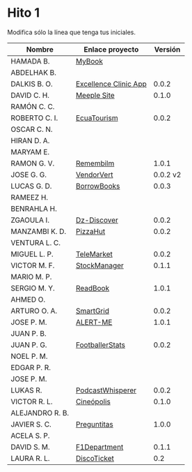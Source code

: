 # Hito 1

Modifica sólo la línea que tenga tus iniciales.

| Nombre | Enlace proyecto | Versión |
|------|-----------------|---------|
|HAMADA B.|[MyBook](https://github.com/hamadabouhcida/cc_project)| <!--versión--> |
|ABDELHAK B.| <!--enlace--> | <!--versión--> |
DALKIS B. O. | [Excellence Clinic App](https://github.com/dalkisbustos/Proyecto_Final) | 0.0.2 |
|DAVID C. H. | [Meeple Site](https://github.com/DavidCh33/CC) | 0.1.0 |
|RAMÓN C. C. | <!--enlace--> | <!--versión--> |
|ROBERTO C. I. | [EcuaTourism](https://github.com/Roark98/EcuaTourism) | 0.0.2 |
|OSCAR C. N. | <!--enlace--> | <!--versión--> |
|HIRAN D. A.| <!--enlace--> | <!--versión--> |
|MARYAM E.| <!--enlace--> | <!--versión--> |
|RAMON G. V.| [Remembilm](https://github.com/ramongarver/MUII-CCFI) | 1.0.1 |
|JOSE G. G.| [VendorVert](https://github.com/modejota/VendorVert) | 0.0.2 v2 |
|LUCAS G. D.| [BorrowBooks](https://github.com/LuGuDu/BorrowBooks) | 0.0.3 |
|RAMEEZ H.| <!--enlace--> | <!--versión--> |
|BENRAHLA H.| <!--enlace--> | <!--versión--> |
|ZGAOULA I.| [Dz-Discover](https://github.com/Ilyas-ZG/Asignatura-CC) |0.0.2|
|MANZAMBI K. D.| [PizzaHut](https://github.com/Manzambi/Manzambi_Antonio_CC2223) | 0.0.2 |
|VENTURA L. C.| <!--enlace--> | <!--versión--> |
|MIGUEL L. P.| [TeleMarket](https://github.com/palomo105/CC-2022) | 0.0.2 |
|VICTOR M. F.| [StockManager](https://github.com/victormafe18/StockManager) | 0.1.1 |
|MARIO M. P.| <!--enlace--> | <!--versión--> |
|SERGIO M. Y.| [ReadBook](https://github.com/sergiomesasyelamos2000/CC-Proyecto-22-23) | 1.0.1 |
|AHMED O.| <!--enlace--> | <!--versión--> |
|ARTURO O. A.| [SmartGrid](https://github.com/SrArtur/CC_22-23) | 0.0.2 |
|JOSE P. M.| [ALERT-ME](https://github.com/josepadial/MII_CC) | 1.0.1 |
|JUAN P. B.| <!--enlace--> | <!--versión--> |
|JUAN P. G.| [FootballerStats](https://github.com/jjpg00/FootballerStats) | 0.0.2 |
|NOEL P. M.| <!--enlace--> | <!--versión--> |
|EDGAR P. R.| <!--enlace--> | <!--versión--> |
|JOSE P. M.| <!--enlace--> | <!--versión--> |
|LUKAS R.| [PodcastWhisperer](https://github.com/lrilling/podcastWhisperer) | 0.0.2 |
|VICTOR R. L.| [Cineópolis](https://github.com/VictorRubia/MI_CC_UGR) | 0.1.0 |
|ALEJANDRO R. B.| <!--enlace--> | <!--versión--> |
|JAVIER S. C.| [Preguntitas](https://github.com/jscoba/preguntitas) | 1.0.0 |
|ACELA S. P.| <!--enlace--> | <!--versión--> |
|DAVID S. M. | [F1Department](https://github.com/Nastard/F1Department) | 0.1.1 |
|LAURA R. L. | [DiscoTicket](https://github.com/LauraRoson99/Laura_CC_22-23) | 0.2 |
